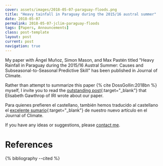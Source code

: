 ```yaml
---
cover: assets/images/2018-05-07-paraguay-floods.png
title: "Heavy tainfall in Paraguay during the 2015/16 austral summer"
date: 2018-05-07
permalink: 2018-05-07-jclim-paraguay-floods
tags: [Papers, Announcements]
class: post-template
layout: post
current: post
navigation: true
---
```


My paper with Ángel Muñoz, Simon Mason, and Max Pastén titled "Heavy Rainfall in Paraguay during the 2015/16 Austral Summer: Causes and Subseasonal-to-Seasonal Predictive Skill"  has been published in Journal of Climate.

Rather than attempt to summarize this paper {% cite DossGollin:2018bn %} myself, I invite you to read the [outstanding post](https://iri.columbia.edu/news/new-study-shows-promise-for-subseasonal-forecasts-of-heavy-rain-in-south-america){:target="_blank"} that Elisabeth Gawthrop of IRI wrote about our paper.

Para quienes prefieren el castellano, también hemos traducido al castellano el [excelente sumario](https://iri.columbia.edu/news/nuevo-estudio-muestra-promesa-en-pronostico-subestacional-de-lluvias-intensas-en-sudamerica/){:target="_blank"} de nuestro nuevo artículo en el Journal of Climate.

If you have any ideas or suggestions, please [contact me]({{site.baseurl}}/contact).

# References

{% bibliography --cited %}

